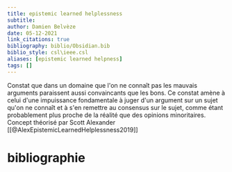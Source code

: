```yaml
---
title: epistemic learned helplessness
subtitle:
author: Damien Belvèze
date: 05-12-2021
link_citations: true
bibliography: biblio/Obsidian.bib
biblio_style: csl\ieee.csl
aliases: [epistemic learned helpness]
tags: []
---
```


Constat que dans un domaine que l'on ne connaît pas les mauvais arguments paraissent aussi convaincants que les bons. 
Ce constat amène à celui d'une impuissance fondamentale à juger d'un argument sur un sujet qu'on ne connaît et à s'en remettre au consensus sur le sujet, comme étant probablement plus proche de la réalité que des opinions minoritaires. 
Concept théorisé par Scott Alexander [[@AlexEpistemicLearnedHelplessness2019]]





# bibliographie

